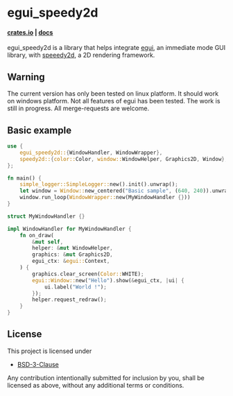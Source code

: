 # egui_speedy2d

#### [crates.io](https://crates.io/crates/egui_speedy2d) | [docs](https://docs.rs/egui_speedy2d)

egui_speedy2d is a library that helps integrate [egui](https://crates.io/crates/egui),
an immediate mode GUI library, with [speeedy2d](https://crates.io/crates/speedy2d),
a 2D rendering framework.

## Warning

The current version has only been tested on linux platform. It should work on windows platform.
Not all features of egui has been tested. The work is still in progress. All merge-requests are
welcome.

## Basic example

```rust
use {
    egui_speedy2d::{WindowHandler, WindowWrapper},
    speedy2d::{color::Color, window::WindowHelper, Graphics2D, Window},
};

fn main() {
    simple_logger::SimpleLogger::new().init().unwrap();
    let window = Window::new_centered("Basic sample", (640, 240)).unwrap();
    window.run_loop(WindowWrapper::new(MyWindowHandler {}))
}

struct MyWindowHandler {}

impl WindowHandler for MyWindowHandler {
    fn on_draw(
        &mut self,
        helper: &mut WindowHelper,
        graphics: &mut Graphics2D,
        egui_ctx: &egui::Context,
    ) {
        graphics.clear_screen(Color::WHITE);
        egui::Window::new("Hello").show(&egui_ctx, |ui| {
            ui.label("World !");
        });
        helper.request_redraw();
    }
}
```

## License

This project is licensed under
- [BSD-3-Clause](https://github.com/heretik31/egui_speedy2d/LICENSE)

Any contribution intentionally submitted for inclusion by you, shall be licensed as above, without
any additional terms or conditions.
